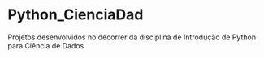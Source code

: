 # Python_CienciaDad
Projetos desenvolvidos no decorrer da disciplina de Introdução de Python para Ciência de Dados
